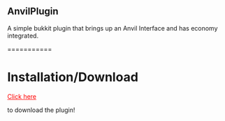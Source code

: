 <h2>AnvilPlugin</h2>

A simple bukkit plugin that brings up an Anvil Interface and has economy integrated.

===========


<h1>Installation/Download</h1>
  <a href="http://dev.bukkit.org/bukkit-plugins/Anvil" style="color:red">Click here</a><p> to download the plugin!</p>

